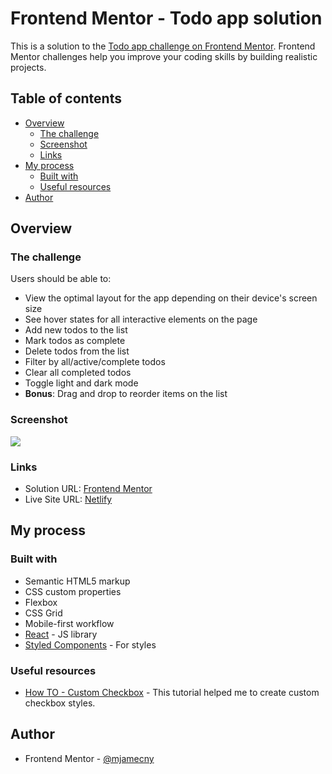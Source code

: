# Frontend Mentor - Todo app solution

This is a solution to the [Todo app challenge on Frontend Mentor](https://www.frontendmentor.io/challenges/todo-app-Su1_KokOW). Frontend Mentor challenges help you improve your coding skills by building realistic projects.

## Table of contents

- [Overview](#overview)
  - [The challenge](#the-challenge)
  - [Screenshot](#screenshot)
  - [Links](#links)
- [My process](#my-process)
  - [Built with](#built-with)
  - [Useful resources](#useful-resources)
- [Author](#author)

## Overview

### The challenge

Users should be able to:

- View the optimal layout for the app depending on their device's screen size
- See hover states for all interactive elements on the page
- Add new todos to the list
- Mark todos as complete
- Delete todos from the list
- Filter by all/active/complete todos
- Clear all completed todos
- Toggle light and dark mode
- **Bonus**: Drag and drop to reorder items on the list

### Screenshot

![](https://i.imgur.com/z1JE7T6.png)

### Links

- Solution URL: [Frontend Mentor](https://www.frontendmentor.io/solutions/todo-app-with-react-MkUX05s50L)
- Live Site URL: [Netlify](https://fm-to-do-app.netlify.app)

## My process

### Built with

- Semantic HTML5 markup
- CSS custom properties
- Flexbox
- CSS Grid
- Mobile-first workflow
- [React](https://reactjs.org/) - JS library
- [Styled Components](https://styled-components.com/) - For styles

### Useful resources

- [How TO - Custom Checkbox](https://www.w3schools.com/howto/howto_css_custom_checkbox.asp) - This tutorial helped me to create custom checkbox styles.

## Author

- Frontend Mentor - [@mjamecny](https://www.frontendmentor.io/profile/mjamecny)
